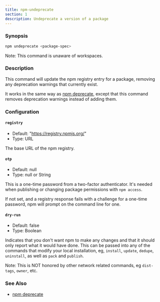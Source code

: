 ```yaml
---
title: npm-undeprecate
section: 1
description: Undeprecate a version of a package
---
```


### Synopsis

```bash
npm undeprecate <package-spec>
```

Note: This command is unaware of workspaces.

### Description

This command will update the npm registry entry for a package, removing any
deprecation warnings that currently exist.

It works in the same way as [npm deprecate](/commands/npm-deprecate), except
that this command removes deprecation warnings instead of adding them.

### Configuration

#### `registry`

* Default: "https://registry.npmjs.org/"
* Type: URL

The base URL of the npm registry.



#### `otp`

* Default: null
* Type: null or String

This is a one-time password from a two-factor authenticator. It's needed
when publishing or changing package permissions with `npm access`.

If not set, and a registry response fails with a challenge for a one-time
password, npm will prompt on the command line for one.



#### `dry-run`

* Default: false
* Type: Boolean

Indicates that you don't want npm to make any changes and that it should
only report what it would have done. This can be passed into any of the
commands that modify your local installation, eg, `install`, `update`,
`dedupe`, `uninstall`, as well as `pack` and `publish`.

Note: This is NOT honored by other network related commands, eg `dist-tags`,
`owner`, etc.


### See Also

* [npm deprecate](/commands/npm-deprecate)

